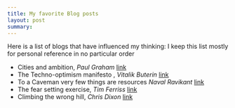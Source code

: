 ```yaml
---
title: My favorite Blog posts
layout: post
summary: 
---
```


Here is a list of blogs that have influenced my thinking: I keep this list mostly for personal reference in no particular order


* Cities and ambition, *Paul Graham* [link](https://www.paulgraham.com/cities.html)
* The Techno-optimism manifesto , *Vitalik Buterin* [link](https://vitalik.eth.limo/general/2023/11/27/techno_optimism.html)
* To a Caveman very few things are resources *Naval Ravikant* [link](https://nav.al/caveman)
* The fear setting exercise, *Tim Ferriss* [link](https://tim.blog/2017/05/15/fear-setting/)
* Climbing the wrong hill, *Chris Dixon* [link](https://cdixon.org/2009/09/19/climbing-the-wrong-hill)


 


